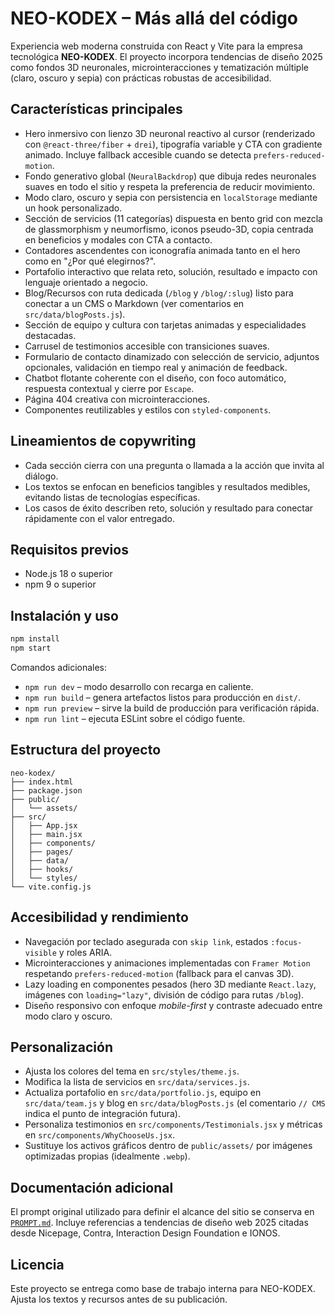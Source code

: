# NEO-KODEX – Más allá del código

Experiencia web moderna construida con React y Vite para la empresa tecnológica **NEO-KODEX**. El proyecto incorpora tendencias de diseño 2025 como fondos 3D neuronales, microinteracciones y tematización múltiple (claro, oscuro y sepia) con prácticas robustas de accesibilidad.

## Características principales

- Hero inmersivo con lienzo 3D neuronal reactivo al cursor (renderizado con `@react-three/fiber` + `drei`), tipografía variable y CTA con gradiente animado. Incluye fallback accesible cuando se detecta `prefers-reduced-motion`.
- Fondo generativo global (`NeuralBackdrop`) que dibuja redes neuronales suaves en todo el sitio y respeta la preferencia de reducir movimiento.
- Modo claro, oscuro y sepia con persistencia en `localStorage` mediante un hook personalizado.
- Sección de servicios (11 categorías) dispuesta en bento grid con mezcla de glassmorphism y neumorfismo, iconos pseudo-3D, copia centrada en beneficios y modales con CTA a contacto.
- Contadores ascendentes con iconografía animada tanto en el hero como en "¿Por qué elegirnos?".
- Portafolio interactivo que relata reto, solución, resultado e impacto con lenguaje orientado a negocio.
- Blog/Recursos con ruta dedicada (`/blog` y `/blog/:slug`) listo para conectar a un CMS o Markdown (ver comentarios en `src/data/blogPosts.js`).
- Sección de equipo y cultura con tarjetas animadas y especialidades destacadas.
- Carrusel de testimonios accesible con transiciones suaves.
- Formulario de contacto dinamizado con selección de servicio, adjuntos opcionales, validación en tiempo real y animación de feedback.
- Chatbot flotante coherente con el diseño, con foco automático, respuesta contextual y cierre por `Escape`.
- Página 404 creativa con microinteracciones.
- Componentes reutilizables y estilos con `styled-components`.

## Lineamientos de copywriting

- Cada sección cierra con una pregunta o llamada a la acción que invita al diálogo.
- Los textos se enfocan en beneficios tangibles y resultados medibles, evitando listas de tecnologías específicas.
- Los casos de éxito describen reto, solución y resultado para conectar rápidamente con el valor entregado.

## Requisitos previos

- Node.js 18 o superior
- npm 9 o superior

## Instalación y uso

```bash
npm install
npm start
```

Comandos adicionales:

- `npm run dev` – modo desarrollo con recarga en caliente.
- `npm run build` – genera artefactos listos para producción en `dist/`.
- `npm run preview` – sirve la build de producción para verificación rápida.
- `npm run lint` – ejecuta ESLint sobre el código fuente.

## Estructura del proyecto

```
neo-kodex/
├── index.html
├── package.json
├── public/
│   └── assets/
├── src/
│   ├── App.jsx
│   ├── main.jsx
│   ├── components/
│   ├── pages/
│   ├── data/
│   ├── hooks/
│   └── styles/
└── vite.config.js
```

## Accesibilidad y rendimiento

- Navegación por teclado asegurada con `skip link`, estados `:focus-visible` y roles ARIA.
- Microinteracciones y animaciones implementadas con `Framer Motion` respetando `prefers-reduced-motion` (fallback para el canvas 3D).
- Lazy loading en componentes pesados (hero 3D mediante `React.lazy`, imágenes con `loading="lazy"`, división de código para rutas `/blog`).
- Diseño responsivo con enfoque *mobile-first* y contraste adecuado entre modo claro y oscuro.

## Personalización

- Ajusta los colores del tema en `src/styles/theme.js`.
- Modifica la lista de servicios en `src/data/services.js`.
- Actualiza portafolio en `src/data/portfolio.js`, equipo en `src/data/team.js` y blog en `src/data/blogPosts.js` (el comentario `// CMS` indica el punto de integración futura).
- Personaliza testimonios en `src/components/Testimonials.jsx` y métricas en `src/components/WhyChooseUs.jsx`.
- Sustituye los activos gráficos dentro de `public/assets/` por imágenes optimizadas propias (idealmente `.webp`).

## Documentación adicional

El prompt original utilizado para definir el alcance del sitio se conserva en [`PROMPT.md`](PROMPT.md). Incluye referencias a tendencias de diseño web 2025 citadas desde Nicepage, Contra, Interaction Design Foundation e IONOS.

## Licencia

Este proyecto se entrega como base de trabajo interna para NEO-KODEX. Ajusta los textos y recursos antes de su publicación.
